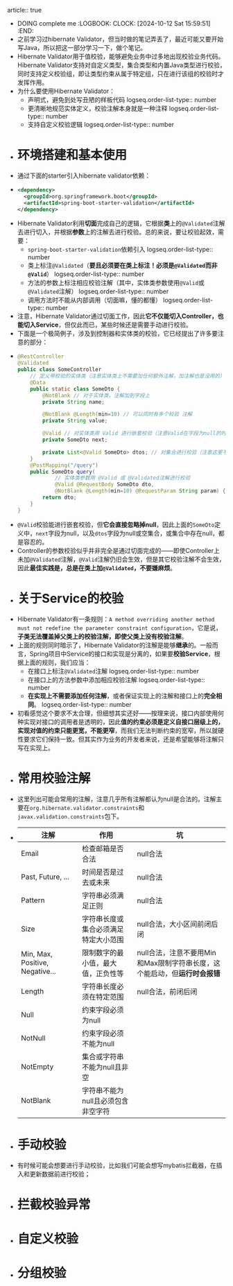 article:: true

- DOING complete me
  :LOGBOOK:
  CLOCK: [2024-10-12 Sat 15:59:51]
  :END:
- 之前学习过hibernate Validator，但当时做的笔记弄丢了，最近可能又要开始写Java，所以把这一部分学习一下，做个笔记。
- Hibernate Validator用于值校验，能够避免业务中过多地出现校验业务代码。Hibernate Validator支持对自定义类型，集合类型和内置Java类型进行校验，同时支持定义校验组，即让类型约束从属于特定组，只在进行该组的校验时才发挥作用。
- 为什么要使用Hibernate Validator：
	- 声明式，避免到处写丑陋的样板代码
	  logseq.order-list-type:: number
	- 更清晰地规范实体定义，校验注解本身就是一种注释
	  logseq.order-list-type:: number
	- 支持自定义校验逻辑
	  logseq.order-list-type:: number
- # 环境搭建和基本使用
- 通过下面的starter引入hibernate validator依赖：
- ```xml
  <dependency>
    <groupId>org.springframework.boot</groupId>
    <artifactId>spring-boot-starter-validation</artifactId>
  </dependency>
  ```
- Hibernate Validator利用**切面**完成自己的逻辑，它根据**类**上的`@Validated`注解去进行切入，并根据**参数**上的注解去进行校验。总的来说，要让校验起效，需要：
	- `spring-boot-starter-validation`依赖引入
	  logseq.order-list-type:: number
	- 类上标注`@Validated`（**要且必须要在类上标注！必须是`@Validated`而非`@Valid`**）
	  logseq.order-list-type:: number
	- 方法的参数上标注相应校验注解（其中，实体类参数使用`@Valid`或`@Validated`注解）
	  logseq.order-list-type:: number
	- 调用方法时不能从内部调用（切面嘛，懂的都懂）
	  logseq.order-list-type:: number
- 注意，Hibernate Validator通过切面工作，因此**它不仅能切入Controller，也能切入Service**，但仅此而已，某些时候还是需要手动进行校验。
- 下面是一个极简例子，涉及到控制器和实体类的校验，它已经提出了许多要注意的部分：
- ```java
  @RestController
  @Validated
  public class SomeController 
      // 定义带校验的实体类（注意实体类上不需要加任何额外注解，加注解也是没用的）
      @Data
      public static class SomeDto {
          @NotBlank // 对于实体类，注解加到字段上
          private String name;
  
          @NotBlank @Length(min=10) // 可以同时有多个校验 注解
          private String value;
  
          @Valid // 对实体类用 Valid 进行嵌套校验（注意Valid在字段为null的时候不检查！）
          private SomeDto next;
  
          private List<@Valid SomeDto> dtos; // 对集合进行校验（注意这里不会检查集合是否为null或空！同时也没检查集合元素是否为null！）
      }
      @PostMapping("/query")
      public SomeDto query(
              // 实体类参数用 @Valid 或 @Validated注解进行校验
              @Valid @RequestBody SomeDto dto,
              @NotBlank @Length(min=10) @RequestParam String param) {
          return dto;
      }
  }
  
  ```
- `@Valid`校验能进行嵌套校验，但**它会直接忽略掉null**，因此上面的`SomeDto`定义中，`next`字段为null，以及`dtos`字段为null或空集合，或集合中存在null，都是容忍的。
- Controller的参数校验似乎并非完全是通过切面完成的——即使Controller上未加`@Validated`注解，`@Valid`注解仍旧会生效，但是其它校验注解不会生效，因此**最佳实践是，总是在类上加`@Validated`，不要嫌麻烦**。
- # 关于Service的校验
- Hibernate Validator有一条规则：`A method overriding another method must not redefine the parameter constraint configuration`，它是说，**子类无法覆盖掉父类上的校验注解，即使父类上没有校验注解**。
- 上面的规则同时暗示了，Hibernate Validator的注解是能够**继承**的。一般而言，Spring项目中Service的接口和实现是分离的，如果要**校验Service**，根据上面的规则，我们应当：
	- 在接口上标注`@Validated`注解
	  logseq.order-list-type:: number
	- 在接口上的方法参数中添加相应校验注解
	  logseq.order-list-type:: number
	- **在实现上不需要添加任何注解**，或者保证实现上的注解和接口上的**完全相同**。
	  logseq.order-list-type:: number
- 初看感觉这个要求不太合理，但细想其实还好——按理来说，接口内部使用何种实现对接口的调用者是透明的，因此**值的约束必须是定义自接口层级上的，实现对值的约束只能更宽，不能更窄**，而我们无法判断约束的宽窄，所以就硬性要求它们保持一致。但其实作为业务的开发者来说，还是希望能够将注解只写在实现上。
- # 常用校验注解
- 这里列出可能会常用的注解，注意几乎所有注解都认为null是合法的。注解主要在`org.hibernate.validator.constraints`和`javax.validation.constraints`包下。
- |注解|作用|坑|
  |--|--|--|
  |Email|检查邮箱是否合法|null合法|
  |Past, Future, ...|时间是否是过去或未来|null合法|
  |Pattern|字符串必须满足正则|null合法|
  |Size|字符串长度或集合必须满足特定大小范围|null合法，大小区间前闭后闭|
  |Min, Max, Positive, Negative...|限制数字的最小值，最大值，正负性等|null合法，注意不要用Min和Max限制字符串长度，这个能启动，但**运行时会报错**|
  |Length|字符串长度必须在特定范围|null合法，前闭后闭|
  |Null|约束字段必须为null||
  |NotNull|约束字段必须不能为null||
  |NotEmpty|集合或字符串不能为null且非空||
  |NotBlank|字符串不能为null且必须包含非空字符||
- # 手动校验
- 有时候可能会想要进行手动校验，比如我们可能会想写mybatis拦截器，在插入和更新数据前进行校验；
- # 拦截校验异常
- # 自定义校验
- # 分组校验